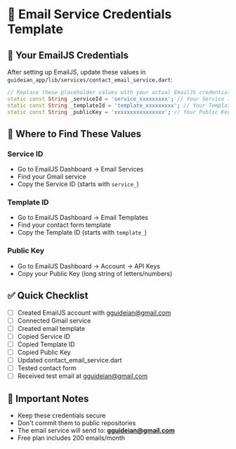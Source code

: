 # 📧 Email Service Credentials Template

## 🔑 Your EmailJS Credentials

After setting up EmailJS, update these values in `guideian_app/lib/services/contact_email_service.dart`:

```dart
// Replace these placeholder values with your actual EmailJS credentials
static const String _serviceId = 'service_xxxxxxxxx'; // Your Service ID from EmailJS
static const String _templateId = 'template_xxxxxxxxx'; // Your Template ID from EmailJS  
static const String _publicKey = 'xxxxxxxxxxxxxxxx'; // Your Public Key from EmailJS
```

## 📝 Where to Find These Values

### Service ID
- Go to EmailJS Dashboard → Email Services
- Find your Gmail service
- Copy the Service ID (starts with `service_`)

### Template ID  
- Go to EmailJS Dashboard → Email Templates
- Find your contact form template
- Copy the Template ID (starts with `template_`)

### Public Key
- Go to EmailJS Dashboard → Account → API Keys
- Copy your Public Key (long string of letters/numbers)

## ✅ Quick Checklist

- [ ] Created EmailJS account with gguideian@gmail.com
- [ ] Connected Gmail service
- [ ] Created email template
- [ ] Copied Service ID
- [ ] Copied Template ID  
- [ ] Copied Public Key
- [ ] Updated contact_email_service.dart
- [ ] Tested contact form
- [ ] Received test email at gguideian@gmail.com

## 🚨 Important Notes

- Keep these credentials secure
- Don't commit them to public repositories
- The email service will send to: **gguideian@gmail.com**
- Free plan includes 200 emails/month
